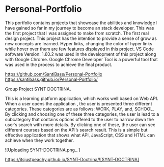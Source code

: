 # Personal-Portfolio
 This portfolio contains projects that showcase the abilities and knowledge I have gained so far in my journey
 to become an stack developer. This was the first project that I was assigned to make from scratch. The first
 real design project.
This project has the intention to provide a sense of grow as new concepts are learned. Hyper links, changing the color of 
hyper links while hover over them are few features displayed in this project. VS Code software Version: 1.60.2 was used in the development of this
project along with Google Chrome. Google Chrome Developer Tool is a powerful tool that was used in the process to 
achieve the final product.


https://github.com/SantiBass/Personal-Portfolio
https://santibass.github.io/Personal-Portfolio/


Group Project SYNT DOCTRINA.

This is a learning platform application, which works well based on Web API. When a user opens the application , the user is presented three different categories. These categories are as follows: WORK, PLAY, and, SCHOOL. By clicking and choosing one of these three categories, the user is lead to a subcategory that contains options offered to the user to narrow down the user’s search with more details. By clicking one of these, the user can see different courses based on the API’s search result. This is a simple but effective application that shows what API, JavaScript, CSS and HTML can achieve when they work together.

 
 ![Uploading SYNT-DOCTRINA.png…]


https://itsjustpeachy.github.io/SYNT-Doctrina/![SYNT-DOCTRINA]



